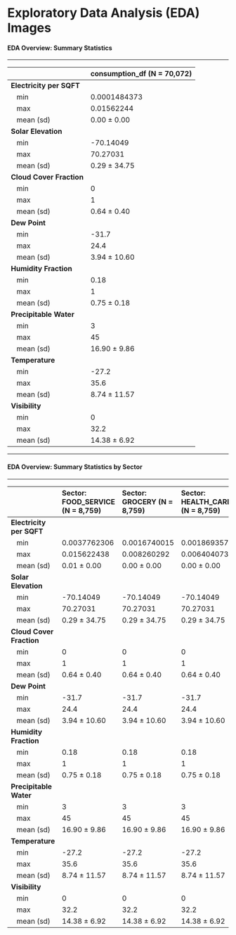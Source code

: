 # Exploratory Data Analysis (EDA) Images
#### EDA Overview: Summary Statistics
---
|                         |consumption_df (N = 70,072) |
|:------------------------|:---------------------------|
|**Electricity per SQFT** |&nbsp;&nbsp;                |
|&nbsp;&nbsp; min         |0.0001484373                |
|&nbsp;&nbsp; max         |0.01562244                  |
|&nbsp;&nbsp; mean (sd)   |0.00 &plusmn; 0.00          |
|**Solar Elevation**      |&nbsp;&nbsp;                |
|&nbsp;&nbsp; min         |-70.14049                   |
|&nbsp;&nbsp; max         |70.27031                    |
|&nbsp;&nbsp; mean (sd)   |0.29 &plusmn; 34.75         |
|**Cloud Cover Fraction** |&nbsp;&nbsp;                |
|&nbsp;&nbsp; min         |0                           |
|&nbsp;&nbsp; max         |1                           |
|&nbsp;&nbsp; mean (sd)   |0.64 &plusmn; 0.40          |
|**Dew Point**            |&nbsp;&nbsp;                |
|&nbsp;&nbsp; min         |-31.7                       |
|&nbsp;&nbsp; max         |24.4                        |
|&nbsp;&nbsp; mean (sd)   |3.94 &plusmn; 10.60         |
|**Humidity Fraction**    |&nbsp;&nbsp;                |
|&nbsp;&nbsp; min         |0.18                        |
|&nbsp;&nbsp; max         |1                           |
|&nbsp;&nbsp; mean (sd)   |0.75 &plusmn; 0.18          |
|**Precipitable Water**   |&nbsp;&nbsp;                |
|&nbsp;&nbsp; min         |3                           |
|&nbsp;&nbsp; max         |45                          |
|&nbsp;&nbsp; mean (sd)   |16.90 &plusmn; 9.86         |
|**Temperature**          |&nbsp;&nbsp;                |
|&nbsp;&nbsp; min         |-27.2                       |
|&nbsp;&nbsp; max         |35.6                        |
|&nbsp;&nbsp; mean (sd)   |8.74 &plusmn; 11.57         |
|**Visibility**           |&nbsp;&nbsp;                |
|&nbsp;&nbsp; min         |0                           |
|&nbsp;&nbsp; max         |32.2                        |
|&nbsp;&nbsp; mean (sd)   |14.38 &plusmn; 6.92         |

---

#### EDA Overview: Summary Statistics by Sector

---

|                         |Sector: FOOD_SERVICE (N = 8,759) |Sector: GROCERY (N = 8,759) |Sector: HEALTH_CARE (N = 8,759) |Sector: K12_SCHOOLS (N = 8,759) |Sector: LODGING (N = 8,759) |Sector: OFFICE (N = 8,759) |Sector: RESIDENTIAL (N = 8,759) |Sector: STAND_ALONE_RETAIL (N = 8,759) |
|:------------------------|:--------------------------------|:---------------------------|:-------------------------------|:-------------------------------|:---------------------------|:--------------------------|:-------------------------------|:--------------------------------------|
|**Electricity per SQFT** |&nbsp;&nbsp;                     |&nbsp;&nbsp;                |&nbsp;&nbsp;                    |&nbsp;&nbsp;                    |&nbsp;&nbsp;                |&nbsp;&nbsp;               |&nbsp;&nbsp;                    |&nbsp;&nbsp;                           |
|&nbsp;&nbsp; min         |0.0037762306                     |0.0016740015                |0.0018693575                    |0.0005404738                    |0.0007389245                |0.0003500289               |0.0004363200                    |0.0001484373                           |
|&nbsp;&nbsp; max         |0.015622438                      |0.008260292                 |0.006404073                     |0.004645773                     |0.003011645                 |0.006062273                |0.002016149                     |0.004112562                            |
|&nbsp;&nbsp; mean (sd)   |0.01 &plusmn; 0.00               |0.00 &plusmn; 0.00          |0.00 &plusmn; 0.00              |0.00 &plusmn; 0.00              |0.00 &plusmn; 0.00          |0.00 &plusmn; 0.00         |0.00 &plusmn; 0.00              |0.00 &plusmn; 0.00                     |
|**Solar Elevation**      |&nbsp;&nbsp;                     |&nbsp;&nbsp;                |&nbsp;&nbsp;                    |&nbsp;&nbsp;                    |&nbsp;&nbsp;                |&nbsp;&nbsp;               |&nbsp;&nbsp;                    |&nbsp;&nbsp;                           |
|&nbsp;&nbsp; min         |-70.14049                        |-70.14049                   |-70.14049                       |-70.14049                       |-70.14049                   |-70.14049                  |-70.14049                       |-70.14049                              |
|&nbsp;&nbsp; max         |70.27031                         |70.27031                    |70.27031                        |70.27031                        |70.27031                    |70.27031                   |70.27031                        |70.27031                               |
|&nbsp;&nbsp; mean (sd)   |0.29 &plusmn; 34.75              |0.29 &plusmn; 34.75         |0.29 &plusmn; 34.75             |0.29 &plusmn; 34.75             |0.29 &plusmn; 34.75         |0.29 &plusmn; 34.75        |0.29 &plusmn; 34.75             |0.29 &plusmn; 34.75                    |
|**Cloud Cover Fraction** |&nbsp;&nbsp;                     |&nbsp;&nbsp;                |&nbsp;&nbsp;                    |&nbsp;&nbsp;                    |&nbsp;&nbsp;                |&nbsp;&nbsp;               |&nbsp;&nbsp;                    |&nbsp;&nbsp;                           |
|&nbsp;&nbsp; min         |0                                |0                           |0                               |0                               |0                           |0                          |0                               |0                                      |
|&nbsp;&nbsp; max         |1                                |1                           |1                               |1                               |1                           |1                          |1                               |1                                      |
|&nbsp;&nbsp; mean (sd)   |0.64 &plusmn; 0.40               |0.64 &plusmn; 0.40          |0.64 &plusmn; 0.40              |0.64 &plusmn; 0.40              |0.64 &plusmn; 0.40          |0.64 &plusmn; 0.40         |0.64 &plusmn; 0.40              |0.64 &plusmn; 0.40                     |
|**Dew Point**            |&nbsp;&nbsp;                     |&nbsp;&nbsp;                |&nbsp;&nbsp;                    |&nbsp;&nbsp;                    |&nbsp;&nbsp;                |&nbsp;&nbsp;               |&nbsp;&nbsp;                    |&nbsp;&nbsp;                           |
|&nbsp;&nbsp; min         |-31.7                            |-31.7                       |-31.7                           |-31.7                           |-31.7                       |-31.7                      |-31.7                           |-31.7                                  |
|&nbsp;&nbsp; max         |24.4                             |24.4                        |24.4                            |24.4                            |24.4                        |24.4                       |24.4                            |24.4                                   |
|&nbsp;&nbsp; mean (sd)   |3.94 &plusmn; 10.60              |3.94 &plusmn; 10.60         |3.94 &plusmn; 10.60             |3.94 &plusmn; 10.60             |3.94 &plusmn; 10.60         |3.94 &plusmn; 10.60        |3.94 &plusmn; 10.60             |3.94 &plusmn; 10.60                    |
|**Humidity Fraction**    |&nbsp;&nbsp;                     |&nbsp;&nbsp;                |&nbsp;&nbsp;                    |&nbsp;&nbsp;                    |&nbsp;&nbsp;                |&nbsp;&nbsp;               |&nbsp;&nbsp;                    |&nbsp;&nbsp;                           |
|&nbsp;&nbsp; min         |0.18                             |0.18                        |0.18                            |0.18                            |0.18                        |0.18                       |0.18                            |0.18                                   |
|&nbsp;&nbsp; max         |1                                |1                           |1                               |1                               |1                           |1                          |1                               |1                                      |
|&nbsp;&nbsp; mean (sd)   |0.75 &plusmn; 0.18               |0.75 &plusmn; 0.18          |0.75 &plusmn; 0.18              |0.75 &plusmn; 0.18              |0.75 &plusmn; 0.18          |0.75 &plusmn; 0.18         |0.75 &plusmn; 0.18              |0.75 &plusmn; 0.18                     |
|**Precipitable Water**   |&nbsp;&nbsp;                     |&nbsp;&nbsp;                |&nbsp;&nbsp;                    |&nbsp;&nbsp;                    |&nbsp;&nbsp;                |&nbsp;&nbsp;               |&nbsp;&nbsp;                    |&nbsp;&nbsp;                           |
|&nbsp;&nbsp; min         |3                                |3                           |3                               |3                               |3                           |3                          |3                               |3                                      |
|&nbsp;&nbsp; max         |45                               |45                          |45                              |45                              |45                          |45                         |45                              |45                                     |
|&nbsp;&nbsp; mean (sd)   |16.90 &plusmn; 9.86              |16.90 &plusmn; 9.86         |16.90 &plusmn; 9.86             |16.90 &plusmn; 9.86             |16.90 &plusmn; 9.86         |16.90 &plusmn; 9.86        |16.90 &plusmn; 9.86             |16.90 &plusmn; 9.86                    |
|**Temperature**          |&nbsp;&nbsp;                     |&nbsp;&nbsp;                |&nbsp;&nbsp;                    |&nbsp;&nbsp;                    |&nbsp;&nbsp;                |&nbsp;&nbsp;               |&nbsp;&nbsp;                    |&nbsp;&nbsp;                           |
|&nbsp;&nbsp; min         |-27.2                            |-27.2                       |-27.2                           |-27.2                           |-27.2                       |-27.2                      |-27.2                           |-27.2                                  |
|&nbsp;&nbsp; max         |35.6                             |35.6                        |35.6                            |35.6                            |35.6                        |35.6                       |35.6                            |35.6                                   |
|&nbsp;&nbsp; mean (sd)   |8.74 &plusmn; 11.57              |8.74 &plusmn; 11.57         |8.74 &plusmn; 11.57             |8.74 &plusmn; 11.57             |8.74 &plusmn; 11.57         |8.74 &plusmn; 11.57        |8.74 &plusmn; 11.57             |8.74 &plusmn; 11.57                    |
|**Visibility**           |&nbsp;&nbsp;                     |&nbsp;&nbsp;                |&nbsp;&nbsp;                    |&nbsp;&nbsp;                    |&nbsp;&nbsp;                |&nbsp;&nbsp;               |&nbsp;&nbsp;                    |&nbsp;&nbsp;                           |
|&nbsp;&nbsp; min         |0                                |0                           |0                               |0                               |0                           |0                          |0                               |0                                      |
|&nbsp;&nbsp; max         |32.2                             |32.2                        |32.2                            |32.2                            |32.2                        |32.2                       |32.2                            |32.2                                   |
|&nbsp;&nbsp; mean (sd)   |14.38 &plusmn; 6.92              |14.38 &plusmn; 6.92         |14.38 &plusmn; 6.92             |14.38 &plusmn; 6.92             |14.38 &plusmn; 6.92         |14.38 &plusmn; 6.92        |14.38 &plusmn; 6.92             |14.38 &plusmn; 6.92                    |
